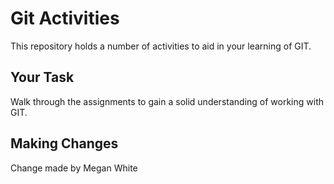 # Git Activities #
This repository holds a number of activities to aid in your learning of GIT.

## Your Task ##
Walk through the assignments to gain a solid understanding of working with GIT.

## Making Changes ##
Change made by Megan White